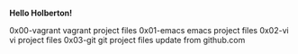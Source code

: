 **Hello Holberton!**

0x00-vagrant vagrant project files
0x01-emacs emacs project files
0x02-vi vi project files
0x03-git git project files
update from github.com
